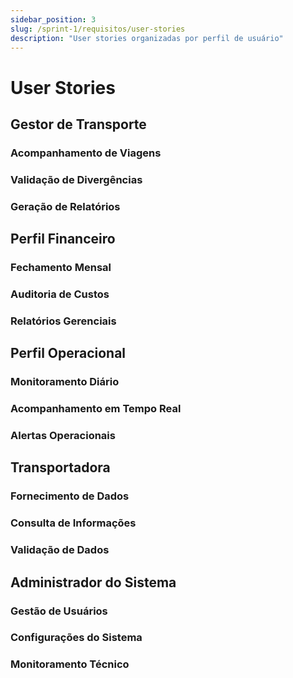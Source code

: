 ```yaml
---
sidebar_position: 3
slug: /sprint-1/requisitos/user-stories
description: "User stories organizadas por perfil de usuário"
---
```


# User Stories

## Gestor de Transporte

### Acompanhamento de Viagens

### Validação de Divergências

### Geração de Relatórios

## Perfil Financeiro

### Fechamento Mensal

### Auditoria de Custos

### Relatórios Gerenciais

## Perfil Operacional

### Monitoramento Diário

### Acompanhamento em Tempo Real

### Alertas Operacionais

## Transportadora

### Fornecimento de Dados

### Consulta de Informações

### Validação de Dados

## Administrador do Sistema

### Gestão de Usuários

### Configurações do Sistema

### Monitoramento Técnico
